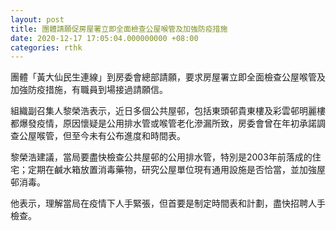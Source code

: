 ```yaml
---
layout: post
title: 團體請願促房屋署立即全面檢查公屋喉管及加強防疫措施
date: 2020-12-17 17:05:04.000000000 +08:00
categories: rthk
---
```


團體「黃大仙民生連線」到房委會總部請願，要求房屋署立即全面檢查公屋喉管及加強防疫措施，有職員到場接過請願信。

組織副召集人黎榮浩表示，近日多個公共屋邨，包括東頭邨貴東樓及彩雲邨明麗樓都爆發疫情，原因懷疑是公用排水管或喉管老化滲漏所致，房委會曾在年初承諾調查公屋喉管，但至今未有公布進度和時間表。

黎榮浩建議，當局要盡快檢查公共屋邨的公用排水管，特別是2003年前落成的住宅；定期在鹹水箱放置消毒藥物，研究公屋單位現有通用設施是否恰當，並加強屋邨消毒。

他表示，理解當局在疫情下人手緊張，但首要是制定時間表和計劃，盡快招聘人手檢查。
